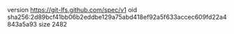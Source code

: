 version https://git-lfs.github.com/spec/v1
oid sha256:2d89bcf41bb06b2eddbe129a75abd418ef92a5f633accec609fd22a4843a5a93
size 2482
